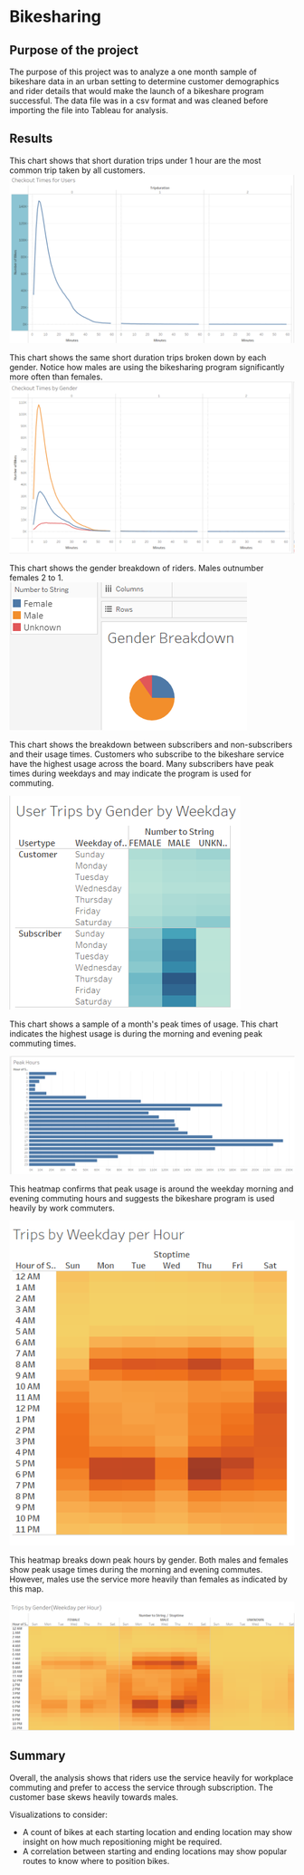 # Bikesharing

## Purpose of the project
The purpose of this project was to analyze a one month sample of bikeshare data in an urban setting to determine customer demographics and rider details that would make the launch of a bikeshare program successful.  The data file was in a csv format and was cleaned before importing the file into Tableau for analysis.

## Results
This chart shows that short duration trips under 1 hour are the most common trip taken by all customers.
![Checkout Times for Users](/images/Checkout_Times_for_Users.PNG)

This chart shows the same short duration trips broken down by each gender.  Notice how males are using the bikesharing program significantly more often than females.
![Checkout Times by Gender](/images/Checkout_Times_by_Gender.PNG)

This chart shows the gender breakdown of riders.  Males outnumber females 2 to 1.
![Gender Breakdown](/images/Module_Gender.PNG)

This chart shows the breakdown between subscribers and non-subscribers and their usage times.  Customers who subscribe to the bikeshare service have the highest usage across the board.  Many subscribers have peak times during weekdays and may indicate the program is used for commuting.

![User Trips by Gender by Weekday](/images/User_Trips_by_Gender_by_Weekday.PNG)

This chart shows a sample of a month's peak times of usage.  This chart indicates the highest usage is during the morning and evening peak commuting times.

![Peak Hours](/images/Module_Peak_Hours.PNG)

This heatmap confirms that peak usage is around the weekday morning and evening commuting hours and suggests the bikeshare program is used heavily by work commuters.

![Trips by Weekday per Hour](/images/Trips_by_Weekday_per_Hour.PNG)


This heatmap breaks down peak hours by gender.  Both males and females show peak usage times during the morning and evening commutes.  However, males use the service more heavily than females as indicated by this map.

![Trips by Gender Weekday per Hour](/images/Trips_by_Gender_Weekday_per_Hour.PNG)





## Summary
Overall, the analysis shows that riders use the service heavily for workplace commuting and prefer to access the service through subscription.  The customer base skews heavily towards males.

Visualizations to consider:
* A count of bikes at each starting location and ending location may show insight on how much repositioning might be required.
* A correlation between starting and ending locations may show popular routes to know where to position bikes.
